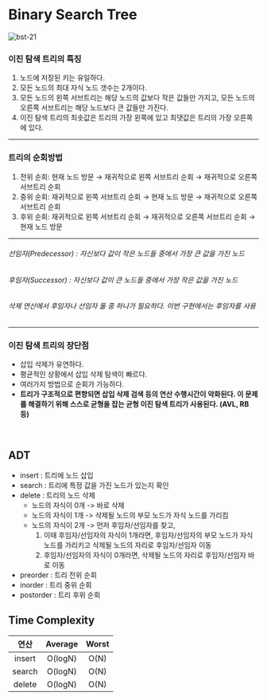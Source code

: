 # Binary Search Tree
![bst-21](https://github.com/toutelajourn6e/Data_Structures/assets/118504009/033fdbfe-e16d-4873-9423-e90efd063f3a)

### 이진 탐색 트리의 특징
1. 노드에 저장된 키는 유일하다.
2. 모든 노드의 최대 자식 노드 갯수는 2개이다.
3. 모든 노드의 왼쪽 서브트리는 해당 노드의 값보다 작은 값들만 가지고, 모든 노드의 오른쪽 서브트리는 해당 노드보다 큰 값들만 가진다.
4. 이진 탐색 트리의 최솟값은 트리의 가장 왼쪽에 있고 최댓값은 트리의 가장 오른쪽에 있다.<br>
- - -
### 트리의 순회방법
1. 전위 순회: 현재 노드 방문 → 재귀적으로 왼쪽 서브트리 순회 → 재귀적으로 오른쪽 서브트리 순회
2. 중위 순회: 재귀적으로 왼쪽 서브트리 순회 → 현재 노드 방문 → 재귀적으로 오른쪽 서브트리 순회
3. 후위 순회: 재귀적으로 왼쪽 서브트리 순회 → 재귀적으로 오른쪽 서브트리 순회 → 현재 노드 방문
- - -
###### 선임자(Predecessor) : 자신보다 값이 작은 노드들 중에서 가장 큰 값을 가진 노드
###### 후임자(Successor) : 자신보다 값이 큰 노드들 중에서 가장 작은 값을 가진 노드
###### 삭제 연산에서 후임자나 선임자 둘 중 하나가 필요하다. 이번 구현에서는 후임자를 사용
- - -
### 이진 탐색 트리의 장단점
* 삽입 삭제가 유연하다.
* 평균적인 상황에서 삽입 삭제 탐색이 빠르다.
* 여러가지 방법으로 순회가 가능하다.
* **트리가 구조적으로 편향되면 삽입 삭제 검색 등의 연산 수행시간이 악화된다. 이 문제를 해결하기 위해 스스로 균형을 잡는 균형 이진 탐색 트리가 사용된다. (AVL, RB 등)**
<br>

## ADT
* insert : 트리에 노드 삽입
* search : 트리에 특정 값을 가진 노드가 있는지 확인
* delete : 트리의 노드 삭제
  - 노드의 자식이 0개 -> 바로 삭제
  - 노드의 자식이 1개 -> 삭제될 노드의 부모 노드가 자식 노드를 가리킴
  - 노드의 자식이 2개 -> 먼저 후임자/선임자를 찾고,
    1. 이때 후임자/선임자의 자식이 1개라면, 후임자/선임자의 부모 노드가 자식 노드를 가리키고 삭제될 노드의 자리로 후임자/선임자 이동
    2. 후임자/선임자의 자식이 0개라면, 삭제될 노드의 자리로 후임자/선임자 바로 이동
* preorder : 트리 전위 순회
* inorder : 트리 중위 순회
* postorder : 트리 후위 순회


## Time Complexity

|      연산       | Average | Worst |
|:-------------:|:------:|:------:|
|      insert       |  O(logN)  | O(N) |
|      search       |  O(logN)  | O(N) |
|      delete       |  O(logN)  | O(N) |

